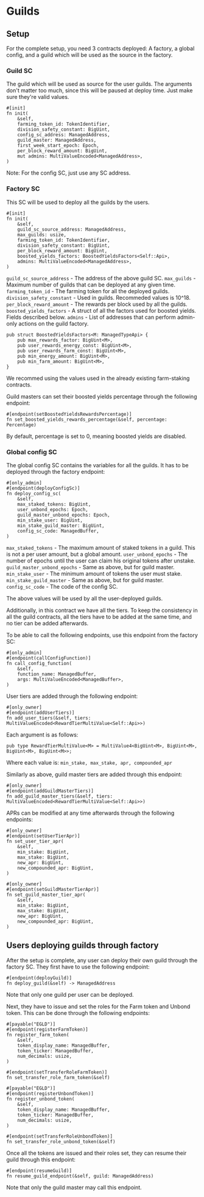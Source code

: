 # Guilds

## Setup

For the complete setup, you need 3 contracts deployed: A factory, a global config, and a guild which will be used as the source in the factory.

### Guild SC

The guild which will be used as source for the user guilds. The arguments don't matter too much, since this will be paused at deploy time. Just make sure they're valid values.

```
#[init]
fn init(
    &self,
    farming_token_id: TokenIdentifier,
    division_safety_constant: BigUint,
    config_sc_address: ManagedAddress,
    guild_master: ManagedAddress,
    first_week_start_epoch: Epoch,
    per_block_reward_amount: BigUint,
    mut admins: MultiValueEncoded<ManagedAddress>,
)
```

Note: For the config SC, just use any SC address.

### Factory SC

This SC will be used to deploy all the guilds by the users.

```
#[init]
fn init(
    &self,
    guild_sc_source_address: ManagedAddress,
    max_guilds: usize,
    farming_token_id: TokenIdentifier,
    division_safety_constant: BigUint,
    per_block_reward_amount: BigUint,
    boosted_yields_factors: BoostedYieldsFactors<Self::Api>,
    admins: MultiValueEncoded<ManagedAddress>,
)
```

`guild_sc_source_address` - The address of the above guild SC.
`max_guilds` - Maximum number of guilds that can be deployed at any given time.
`farming_token_id` - The farming token for all the deployed guilds.
`division_safety_constant` - Used in guilds. Recommeded values is 10^18.
`per_block_reward_amount` - The rewards per block used by all the guilds.
`boosted_yields_factors` - A struct of all the factors used for boosted yields. Fields described below.
`admins` - List of addresses that can perform admin-only actions on the guild factory.

```
pub struct BoostedYieldsFactors<M: ManagedTypeApi> {
    pub max_rewards_factor: BigUint<M>,
    pub user_rewards_energy_const: BigUint<M>,
    pub user_rewards_farm_const: BigUint<M>,
    pub min_energy_amount: BigUint<M>,
    pub min_farm_amount: BigUint<M>,
}
```

We recommed using the values used in the already existing farm-staking contracts.

Guild masters can set their boosted yields percentage through the following endpoint:
```
#[endpoint(setBoostedYieldsRewardsPercentage)]
fn set_boosted_yields_rewards_percentage(&self, percentage: Percentage)
```

By default, percentage is set to 0, meaning boosted yields are disabled.

### Global config SC

The global config SC contains the variables for all the guilds. It has to be deployed through the factory endpoint:

```
#[only_admin]
#[endpoint(deployConfigSc)]
fn deploy_config_sc(
    &self,
    max_staked_tokens: BigUint,
    user_unbond_epochs: Epoch,
    guild_master_unbond_epochs: Epoch,
    min_stake_user: BigUint,
    min_stake_guild_master: BigUint,
    config_sc_code: ManagedBuffer,
)
```

`max_staked_tokens` - The maximum amount of staked tokens in a guild. This is not a per user amount, but a global amount.
`user_unbond_epochs` - The number of epochs until the user can claim his original tokens after unstake.
`guild_master_unbond_epochs` - Same as above, but for guild master.
`min_stake_user` - The minimum amount of tokens the user must stake.
`min_stake_guild_master` - Same as above, but for guild master.
`config_sc_code` - The code of the config SC.

The above values will be used by all the user-deployed guilds.

Additionally, in this contract we have all the tiers. To keep the consistency in all the guild contracts, all the tiers have to be added at the same time, and no tier can be added afterwards.

To be able to call the following endpoints, use this endpoint from the factory SC:
```
#[only_admin]
#[endpoint(callConfigFunction)]
fn call_config_function(
    &self,
    function_name: ManagedBuffer,
    args: MultiValueEncoded<ManagedBuffer>,
)
```

User tiers are added through the following endpoint:
```
#[only_owner]
#[endpoint(addUserTiers)]
fn add_user_tiers(&self, tiers: MultiValueEncoded<RewardTierMultiValue<Self::Api>>)
```

Each argument is as follows:
```
pub type RewardTierMultiValue<M> = MultiValue4<BigUint<M>, BigUint<M>, BigUint<M>, BigUint<M>>;
```

Where each value is: `min_stake, max_stake, apr, compounded_apr`

Similarly as above, guild master tiers are added through this endpoint:
```
#[only_owner]
#[endpoint(addGuildMasterTiers)]
fn add_guild_master_tiers(&self, tiers: MultiValueEncoded<RewardTierMultiValue<Self::Api>>)
```

APRs can be modified at any time afterwards through the following endpoints:
```
#[only_owner]
#[endpoint(setUserTierApr)]
fn set_user_tier_apr(
    &self,
    min_stake: BigUint,
    max_stake: BigUint,
    new_apr: BigUint,
    new_compounded_apr: BigUint,
)

#[only_owner]
#[endpoint(setGuildMasterTierApr)]
fn set_guild_master_tier_apr(
    &self,
    min_stake: BigUint,
    max_stake: BigUint,
    new_apr: BigUint,
    new_compounded_apr: BigUint,
)
```

## Users deploying guilds through factory

After the setup is complete, any user can deploy their own guild through the factory SC. They first have to use the following endpoint:

```
#[endpoint(deployGuild)]
fn deploy_guild(&self) -> ManagedAddress
```

Note that only one guild per user can be deployed.

Next, they have to issue and set the roles for the Farm token and Unbond token. This can be done through the following endpoints:
```
#[payable("EGLD")]
#[endpoint(registerFarmToken)]
fn register_farm_token(
    &self,
    token_display_name: ManagedBuffer,
    token_ticker: ManagedBuffer,
    num_decimals: usize,
)

#[endpoint(setTransferRoleFarmToken)]
fn set_transfer_role_farm_token(&self)

#[payable("EGLD")]
#[endpoint(registerUnbondToken)]
fn register_unbond_token(
    &self,
    token_display_name: ManagedBuffer,
    token_ticker: ManagedBuffer,
    num_decimals: usize,
)

#[endpoint(setTransferRoleUnbondToken)]
fn set_transfer_role_unbond_token(&self)
```

Once all the tokens are issued and their roles set, they can resume their guild through this endpoint:
```
#[endpoint(resumeGuild)]
fn resume_guild_endpoint(&self, guild: ManagedAddress)
```

Note that only the guild master may call this endpoint.
